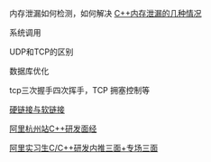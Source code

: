 内存泄漏如何检测，如何解决
[C++内存泄漏的几种情况](http://www.cnblogs.com/SeekHit/p/6549940.html)

系统调用

UDP和TCP的区别

数据库优化

tcp三次握手四次挥手，TCP 拥塞控制等

[硬链接与软链接](https://www.ibm.com/developerworks/cn/linux/l-cn-hardandsymb-links/)

[阿里杭州站C++研发面经](http://www.zheyibu.com/article/4836.html)

[阿里实习生C/C++研发内推三面+专场三面](https://www.nowcoder.com/discuss/5773)
